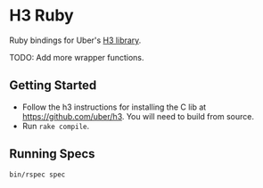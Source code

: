 # H3 Ruby

Ruby bindings for Uber's [H3 library](https://uber.github.io/h3/).

TODO: Add more wrapper functions.

## Getting Started

* Follow the h3 instructions for installing the C lib at https://github.com/uber/h3. You will need to build from source.
* Run `rake compile`.

## Running Specs

    bin/rspec spec

